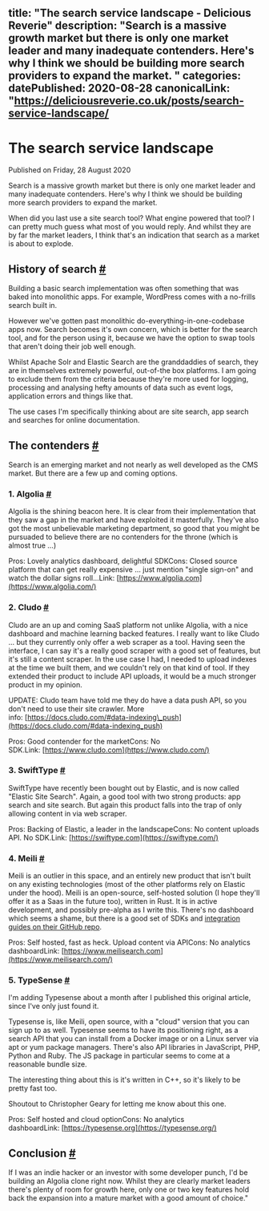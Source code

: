 title: "The search service landscape - Delicious Reverie"
description: "Search is a massive growth market but there is only one market leader and many inadequate contenders. Here's why I think we should be building more search providers to expand the market.
"
categories:
datePublished: 2020-08-28
canonicalLink: "https://deliciousreverie.co.uk/posts/search-service-landscape/
---
# The search service landscape

Published on Friday, 28 August 2020

Search is a massive growth market but there is only one market leader and many inadequate contenders. Here's why I think we should be building more search providers to expand the market.

When did you last use a site search tool? What engine powered that tool? I can pretty much guess what most of you would reply. And whilst they are by far the market leaders, I think that's an indication that search as a market is about to explode.

## History of search [#](https://deliciousreverie.co.uk/posts/search-service-landscape/#history-of-search)

Building a basic search implementation was often something that was baked into monolithic apps. For example, WordPress comes with a no-frills search built in.

However we've gotten past monolithic do-everything-in-one-codebase apps now. Search becomes it's own concern, which is better for the search tool, and for the person using it, because we have the option to swap tools that aren't doing their job well enough.

Whilst Apache Solr and Elastic Search are the granddaddies of search, they are in themselves extremely powerful, out-of-the box platforms. I am going to exclude them from the criteria because they're more used for logging, processing and analysing hefty amounts of data such as event logs, application errors and things like that.

The use cases I'm specifically thinking about are site search, app search and searches for online documentation.

## The contenders [#](https://deliciousreverie.co.uk/posts/search-service-landscape/#the-contenders)

Search is an emerging market and not nearly as well developed as the CMS market. But there are a few up and coming options.

### 1\. Algolia [#](https://deliciousreverie.co.uk/posts/search-service-landscape/#1.-algolia)

Algolia is the shining beacon here. It is clear from their implementation that they saw a gap in the market and have exploited it masterfully. They've also got the most unbelievable marketing department, so good that you might be pursuaded to believe there are no contenders for the throne (which is almost true ...)

Pros: Lovely analytics dashboard, delightful SDKCons: Closed source platform that can get really expensive ... just mention "single sign-on" and watch the dollar signs roll...Link: [https://www.algolia.com](https://www.algolia.com/)

### 2\. Cludo [#](https://deliciousreverie.co.uk/posts/search-service-landscape/#2.-cludo)

Cludo are an up and coming SaaS platform not unlike Algolia, with a nice dashboard and machine learning backed features. I really want to like Cludo ... but they currently only offer a web scraper as a tool. Having seen the interface, I can say it's a really good scraper with a good set of features, but it's still a content scraper. In the use case I had, I needed to upload indexes at the time we built them, and we couldn't rely on that kind of tool. If they extended their product to include API uploads, it would be a much stronger product in my opinion.

UPDATE: Cludo team have told me they do have a data push API, so you don't need to use their site crawler. More info: [https://docs.cludo.com/#data-indexing\_push](https://docs.cludo.com/#data-indexing_push)

Pros: Good contender for the marketCons: No SDK.Link: [https://www.cludo.com](https://www.cludo.com/)

### 3\. SwiftType [#](https://deliciousreverie.co.uk/posts/search-service-landscape/#3.-swifttype)

SwiftType have recently been bought out by Elastic, and is now called "Elastic Site Search". Again, a good tool with two strong products: app search and site search. But again this product falls into the trap of only allowing content in via web scraper.

Pros: Backing of Elastic, a leader in the landscapeCons: No content uploads API. No SDK.Link: [https://swiftype.com](https://swiftype.com/)

### 4\. Meili [#](https://deliciousreverie.co.uk/posts/search-service-landscape/#4.-meili)

Meili is an outlier in this space, and an entirely new product that isn't built on any existing technologies (most of the other platforms rely on Elastic under the hood). Meili is an open-source, self-hosted solution (I hope they'll offer it as a Saas in the future too), written in Rust. It is in active development, and possibly pre-alpha as I write this. There's no dashboard which seems a shame, but there is a good set of SDKs and [integration guides on their GitHub repo](https://github.com/meilisearch/integration-guides).

Pros: Self hosted, fast as heck. Upload content via APICons: No analytics dashboardLink: [https://www.meilisearch.com](https://www.meilisearch.com/)

### 5\. TypeSense [#](https://deliciousreverie.co.uk/posts/search-service-landscape/#5.-typesense)

I'm adding Typesense about a month after I published this original article, since I've only just found it.

Typesense is, like Meili, open source, with a "cloud" version that you can sign up to as well. Typesense seems to have its positioning right, as a search API that you can install from a Docker image or on a Linux server via apt or yum package managers. There's also API libraries in JavaScript, PHP, Python and Ruby. The JS package in particular seems to come at a reasonable bundle size.

The interesting thing about this is it's written in C++, so it's likely to be pretty fast too.

Shoutout to Christopher Geary for letting me know about this one.

Pros: Self hosted and cloud optionCons: No analytics dashboardLink: [https://typesense.org](https://typesense.org/)

## Conclusion [#](https://deliciousreverie.co.uk/posts/search-service-landscape/#conclusion)

If I was an indie hacker or an investor with some developer punch, I'd be building an Algolia clone right now. Whilst they are clearly market leaders there's plenty of room for growth here, only one or two key features hold back the expansion into a mature market with a good amount of choice."